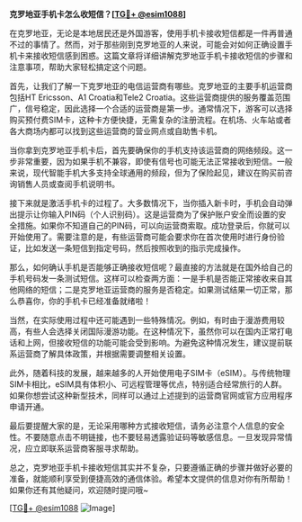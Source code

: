 **克罗地亚手机卡怎么收短信？[[TG💪+ @esim1088](https://t.me/s/esim1088)]**

在克罗地亚，无论是本地居民还是外国游客，使用手机卡接收短信都是一件再普通不过的事情了。然而，对于那些刚到克罗地亚的人来说，可能会对如何正确设置手机卡来接收短信感到困惑。这篇文章将详细讲解克罗地亚手机卡接收短信的步骤和注意事项，帮助大家轻松搞定这个问题。

首先，让我们了解一下克罗地亚的电信运营商有哪些。克罗地亚的主要手机运营商包括HT Ericsson、A1 Croatia和Tele2 Croatia。这些运营商提供的服务覆盖范围广，信号稳定，因此选择一个合适的运营商是第一步。通常情况下，游客可以选择购买预付费SIM卡，这种卡方便快捷，无需复杂的注册流程。在机场、火车站或者各大商场内都可以找到这些运营商的营业网点或自助售卡机。

当你拿到克罗地亚手机卡后，首先要确保你的手机支持该运营商的网络频段。这一步非常重要，因为如果手机不兼容，即使有信号也可能无法正常接收到短信。一般来说，现代智能手机大多支持全球通用的频段，但为了保险起见，建议在购买前咨询销售人员或查阅手机说明书。

接下来就是激活手机卡的过程了。大多数情况下，当你插入新卡时，手机会自动弹出提示让你输入PIN码（个人识别码）。这是运营商为了保护账户安全而设置的安全措施。如果你不知道自己的PIN码，可以向运营商索取。成功登录后，你就可以开始使用了。需要注意的是，有些运营商可能会要求你在首次使用时进行身份验证，比如发送一条短信到指定号码，然后按照收到的指示完成操作。

那么，如何确认手机是否能够正确接收短信呢？最直接的方法就是在国外给自己的手机号码发一条测试短信。这样可以检查两方面：一是手机是否能正常接收来自其他网络的短信；二是克罗地亚运营商的服务是否稳定。如果测试结果一切正常，那么恭喜你，你的手机卡已经准备就绪啦！

当然，在实际使用过程中还可能遇到一些特殊情况。例如，有时由于漫游费用较高，有些人会选择关闭国际漫游功能。在这种情况下，虽然你可以在国内正常打电话和上网，但接收短信的功能可能会受到影响。为避免这种情况发生，建议提前联系运营商了解具体政策，并根据需要调整相关设置。

此外，随着科技的发展，越来越多的人开始使用电子SIM卡（eSIM）。与传统物理SIM卡相比，eSIM具有体积小、可远程管理等优点，特别适合经常旅行的人群。如果你想尝试这种新型技术，同样可以通过上述提到的运营商官网或官方应用程序申请开通。

最后要提醒大家的是，无论采用哪种方式接收短信，请务必注意个人信息的安全性。不要随意点击不明链接，也不要轻易透露验证码等敏感信息。一旦发现异常情况，应立即联系运营商客服寻求帮助。

总之，克罗地亚手机卡接收短信其实并不复杂，只要遵循正确的步骤并做好必要的准备，就能顺利享受到便捷高效的通信体验。希望本文提供的信息对你有所帮助！如果你还有其他疑问，欢迎随时提问哦~

[[TG💪+ @esim1088](https://t.me/s/esim1088) ![Image](https://i.postimg.cc/4NQfJmqS/Snipaste-2025-05-13-00-14-12.png)]